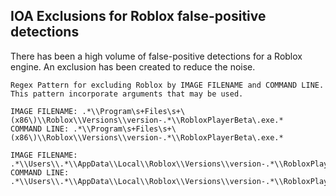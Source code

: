 ## IOA Exclusions for Roblox false-positive detections

There has been a high volume of false-positive detections for a Roblox engine.  An exclusion has been created to reduce the noise.

```
Regex Pattern for excluding Roblox by IMAGE FILENAME and COMMAND LINE.  This pattern incorporate arguments that may be used.

IMAGE FILENAME: .*\\Program\s+Files\s+\(x86\)\\Roblox\\Versions\\version-.*\\RobloxPlayerBeta\.exe.*
COMMAND LINE: .*\\Program\s+Files\s+\(x86\)\\Roblox\\Versions\\version-.*\\RobloxPlayerBeta\.exe.*

IMAGE FILENAME: .*\\Users\\.*\\AppData\\Local\\Roblox\\Versions\\version-.*\\RobloxPlayerBeta\.exe.*
COMMAND LINE: .*\\Users\\.*\\AppData\\Local\\Roblox\\Versions\\version-.*\\RobloxPlayerBeta\.exe.*
```
